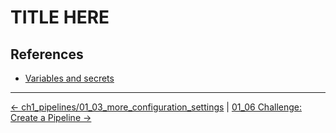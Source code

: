 # TITLE HERE

## References
- [Variables and secrets](https://support.atlassian.com/bitbucket-cloud/docs/variables-and-secrets/)


<!-- FooterStart -->
---
[← ch1_pipelines/01_03_more_configuration_settings](../01_04_configure_pipieline_triggers/README.md) | [01_06 Challenge: Create a Pipeline →](../01_06_challenge/README.md)
<!-- FooterEnd -->
